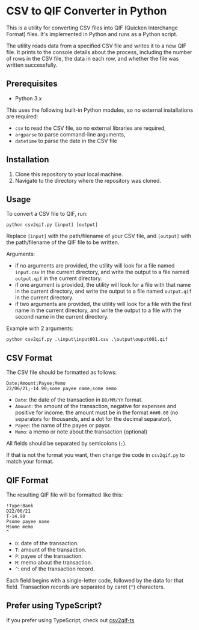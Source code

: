 # CSV to QIF Converter in Python

This is a utility for converting CSV files into QIF (Quicken Interchange Format) files. It's implemented in Python and runs as a Python script.

The utility reads data from a specified CSV file and writes it to a new QIF file. It prints to the console details about the process, including the number of rows in the CSV file, the data in each row, and whether the file was written successfully.

## Prerequisites

- Python 3.x

This uses the following built-in Python modules, so no external installations are required:

- `csv` to read the CSV file, so no external libraries are required,
- `argparse` to parse command-line arguments,
- `datetime` to parse the date in the CSV file

## Installation

1. Clone this repository to your local machine.
2. Navigate to the directory where the repository was cloned.

## Usage

To convert a CSV file to QIF, run:

```
python csv2qif.py [input] [output]
```

Replace `[input]` with the path/filename of your CSV file, and `[output]` with the path/filename of the QIF file to be written.

Arguments:

- if no arguments are provided, the utility will look for a file named `input.csv` in the current directory, and write the output to a file named `output.qif` in the current directory.
- if one argument is provided, the utility will look for a file with that name in the current directory, and write the output to a file named `output.qif` in the current directory.
- if two arguments are provided, the utility will look for a file with the first name in the current directory, and write the output to a file with the second name in the current directory.

Example with 2 arguments:

```
python csv2qif.py .\input\input001.csv .\output\ouput001.qif
```

## CSV Format

The CSV file should be formatted as follows:

```
Date;Amount;Payee;Memo
22/06/21;-14.90;some payee name;some memo
```

- `Date`: the date of the transaction in `DD/MM/YY` format.
- `Amount`: the amount of the transaction, negative for expenses and positive for income. the amount must be in the format `###0.00` (no separators for thousands, and a dot for the decimal separator).
- `Payee`: the name of the payee or payor.
- `Memo`: a memo or note about the transaction (optional)

All fields should be separated by semicolons (`;`).

If that is not the format you want, then change the code in `csv2qif.py` to match your format.

## QIF Format

The resulting QIF file will be formatted like this:

```
!Type:Bank
D22/06/21
T-14.90
Psome payee name
Msome memo
^
```

- `D`: date of the transaction.
- `T`: amount of the transaction.
- `P`: payee of the transaction.
- `M`: memo about the transaction.
- `^`: end of the transaction record.

Each field begins with a single-letter code, followed by the data for that field. Transaction records are separated by caret (`^`) characters.

## Prefer using TypeScript?

If you prefer using TypeScript, check out [csv2qif-ts](https://github.com/fabrizionastri/csv2qif-ts)
